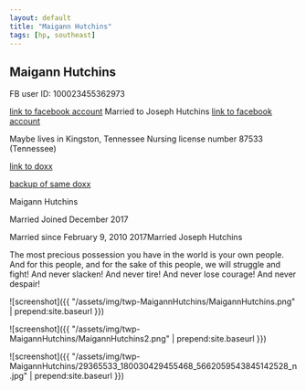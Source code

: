 ```yaml
---
layout: default
title: "Maigann Hutchins"
tags: [hp, southeast]
---
```



## Maigann Hutchins
FB user ID: 100023455362973[link to facebook account](https://www.facebook.com/100023455362973)Married to Joseph Hutchins [link to facebook account](https://www.facebook.com/joseph.hutchins.54540?hc_ref=ARQkr9oZpD9q3n6fC_93_voVDLdV6UZE-Ah_RBX5dMYV79gjJ28JkJmR5KxcJQwP5Jg)Maybe lives in Kingston, TennesseeNursing license number 87533 (Tennessee)[link to doxx](http://luketurner.com/Joseph_and_Maigann_Hutchins/) [backup of same doxx](http://nationalistinitiative.org/)


 Maigann Hutchins


 Married Joined December 2017

Married since February 9, 2010
2017Married Joseph Hutchins

The most precious possession you have in the world is your own people. And for this people, and for the sake of this people, we will struggle and fight! And never slacken! And never tire! And never lose courage! And never despair!



![screenshot]({{ "/assets/img/twp-MaigannHutchins/MaigannHutchins.png" | prepend:site.baseurl }})


![screenshot]({{ "/assets/img/twp-MaigannHutchins/MaigannHutchins2.png" | prepend:site.baseurl }})


![screenshot]({{ "/assets/img/twp-MaigannHutchins/29365533_180030429455468_5662059543845142528_n.jpg" | prepend:site.baseurl }})